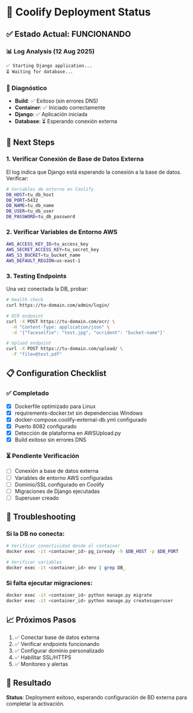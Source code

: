 # 🚀 Coolify Deployment Status

## ✅ Estado Actual: FUNCIONANDO

### 📊 Log Analysis (12 Aug 2025)
```
✅ Starting Django application...
⏳ Waiting for database...
```

### 🎯 Diagnóstico
- **Build**: ✅ Exitoso (sin errores DNS)
- **Container**: ✅ Iniciado correctamente
- **Django**: ✅ Aplicación iniciada
- **Database**: ⏳ Esperando conexión externa

## 🔧 Next Steps

### 1. Verificar Conexión de Base de Datos Externa
El log indica que Django está esperando la conexión a la base de datos. Verificar:

```bash
# Variables de entorno en Coolify
DB_HOST=tu_db_host
DB_PORT=5432
DB_NAME=tu_db_name
DB_USER=tu_db_user
DB_PASSWORD=tu_db_password
```

### 2. Verificar Variables de Entorno AWS
```bash
AWS_ACCESS_KEY_ID=tu_access_key
AWS_SECRET_ACCESS_KEY=tu_secret_key
AWS_S3_BUCKET=tu_bucket_name
AWS_DEFAULT_REGION=us-east-1
```

### 3. Testing Endpoints
Una vez conectada la DB, probar:
```bash
# Health check
curl https://tu-domain.com/admin/login/

# OCR endpoint
curl -X POST https://tu-domain.com/ocr/ \
  -H "Content-Type: application/json" \
  -d '{"faceselfie": "test.jpg", "ocrident": "bucket-name"}'

# Upload endpoint  
curl -X POST https://tu-domain.com/upload/ \
  -F "file=@test.pdf"
```

## 📋 Configuration Checklist

### ✅ Completado
- [x] Dockerfile optimizado para Linux
- [x] requirements-docker.txt sin dependencias Windows
- [x] docker-compose.coolify-external-db.yml configurado
- [x] Puerto 8082 configurado
- [x] Detección de plataforma en AWSUpload.py
- [x] Build exitoso sin errores DNS

### ⏳ Pendiente Verificación
- [ ] Conexión a base de datos externa
- [ ] Variables de entorno AWS configuradas
- [ ] Dominio/SSL configurado en Coolify
- [ ] Migraciones de Django ejecutadas
- [ ] Superuser creado

## 🚨 Troubleshooting

### Si la DB no conecta:
```bash
# Verificar conectividad desde el container
docker exec -it <container_id> pg_isready -h $DB_HOST -p $DB_PORT

# Verificar variables
docker exec -it <container_id> env | grep DB_
```

### Si falta ejecutar migraciones:
```bash
docker exec -it <container_id> python manage.py migrate
docker exec -it <container_id> python manage.py createsuperuser
```

## 📈 Próximos Pasos
1. ✅ Conectar base de datos externa
2. ✅ Verificar endpoints funcionando
3. ✅ Configurar dominio personalizado
4. ✅ Habilitar SSL/HTTPS
5. ✅ Monitoreo y alertas

## 🎉 Resultado
**Status**: Deployment exitoso, esperando configuración de BD externa para completar la activación.
